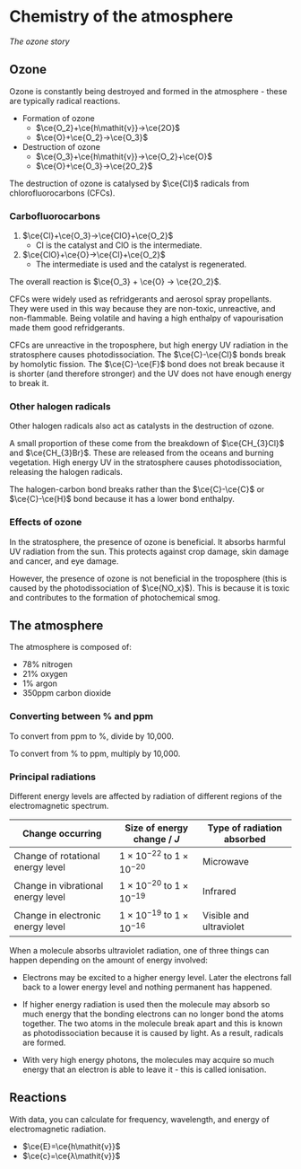 # Chemistry of the atmosphere
*The ozone story*

## Ozone
Ozone is constantly being destroyed and formed in the atmosphere - these are typically radical reactions.

* Formation of ozone
  * $\ce{O_2}+\ce{h\mathit{v}}→\ce{2O}$
  * $\ce{O}+\ce{O_2}→\ce{O_3}$
* Destruction of ozone
  * $\ce{O_3}+\ce{h\mathit{v}}→\ce{O_2}+\ce{O}$
  * $\ce{O}+\ce{O_3}→\ce{2O_2}$

The destruction of ozone is catalysed by $\ce{Cl}$ radicals from chlorofluorocarbons (CFCs).

### Carbofluorocarbons

1. $\ce{Cl}+\ce{O_3}→\ce{ClO}+\ce{O_2}$
    * Cl is the catalyst and ClO is the intermediate.
2. $\ce{ClO}+\ce{O}→\ce{Cl}+\ce{O_2}$
    * The intermediate is used and the catalyst is regenerated.

The overall reaction is $\ce{O_3} + \ce{O} → \ce{2O_2}$.

CFCs were widely used as refridgerants and aerosol spray propellants. They were used in this way because they are non-toxic, unreactive, and non-flammable. Being volatile and having a high enthalpy of vapourisation made them good refridgerants.

CFCs are unreactive in the troposphere, but high energy UV radiation in the stratosphere causes photodissociation. The $\ce{C}-\ce{Cl}$ bonds break by homolytic fission. The $\ce{C}-\ce{F}$ bond does not break because it is shorter (and therefore stronger) and the UV does not have enough energy to break it.

### Other halogen radicals

Other halogen radicals also act as catalysts in the destruction of ozone.

A small proportion of these come from the breakdown of $\ce{CH_{3}Cl}$ and $\ce{CH_{3}Br}$. These are released from the oceans and burning vegetation. High energy UV in the stratosphere causes photodissociation, releasing the halogen radicals.

The halogen-carbon bond breaks rather than the $\ce{C}-\ce{C}$ or $\ce{C}-\ce{H}$ bond because it has a lower bond enthalpy.

### Effects of ozone

In the stratosphere, the presence of ozone is beneficial. It absorbs harmful UV radiation from the sun. This protects against crop damage, skin damage and cancer, and eye damage.

However, the presence of ozone is not beneficial in the troposphere (this is caused by the photodissociation of $\ce{NO_x}$). This is because it is toxic and contributes to the formation of photochemical smog.

## The atmosphere

The atmosphere is composed of:

* 78% nitrogen
* 21% oxygen
* 1% argon
* 350ppm carbon dioxide

### Converting between % and ppm

To convert from ppm to %, divide by 10,000.

To convert from % to ppm, multiply by 10,000.

### Principal radiations

Different energy levels are affected by radiation of different regions of the electromagnetic spectrum.

|Change occurring|Size of energy change / $J$|Type of radiation absorbed|
|---|---|---|
|Change of rotational energy level|$1\times10^{-22}$ to $1\times10^{-20}$|Microwave|
|Change in vibrational energy level|$1\times10^{-20}$ to $1\times10^{-19}$|Infrared|
|Change in electronic energy level|$1\times10^{-19}$ to $1\times10^{-16}$|Visible and ultraviolet|

When a molecule absorbs ultraviolet radiation, one of three things can happen depending on the amount of energy involved:

* Electrons may be excited to a higher energy level. Later the electrons fall back to a lower energy level and nothing permanent has happened.

* If higher energy radiation is used then the molecule may absorb so much energy that the bonding electrons can no longer bond the atoms together. The two atoms in the molecule break apart and this is known as photodissociation because it is caused by light. As a result, radicals are formed.

* With very high energy photons, the molecules may acquire so much energy that an electron is able to leave it - this is called ionisation.

## Reactions

With data, you can calculate for frequency, wavelength, and energy of electromagnetic radiation.

* $\ce{E}=\ce{h\mathit{v}}$
* $\ce{c}=\ce{λ\mathit{v}}$
